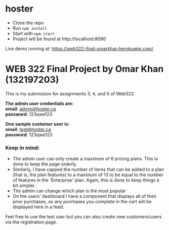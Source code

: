 # hoster

-   Clone the repo
-   Run `npm install`
-   Start with `npm start`
-   Project will be found at http://localhost:8080

Live demo running at: https://web322-final-omarkhan.herokuapp.com/

# WEB 322 Final Project by Omar Khan (132197203)

This is my submission for assignments 3, 4, and 5 of Web322.

**The admin user credentials are:**<br/>
**email**: admin@hoster.ca<br/>
**password**: 123qwe123<br/>

**One sample customer user is:**<br/>
**email**: test@hoster.ca<br/>
**password**: 123qwe123<br/>

### Keep in mind:

-   The admin user can only create a maximum of 6 pricing plans. This is done to keep the page orderly.
-   Similarly, I have capped the number of items that can be added to a plan (that is, the plan features) to a maximum of 13 to be equal to the number of features in the 'Enterprise' plan. Again, this is done to keep things a bit simpler.
-   The admin can change which plan is the most popular
-   On the users' dashboard I have a component that displays all of their prior purchases, so any purchases you complete in the cart will be displayed here in a feed.

Feel free to use the test user but you can also create new customers/users via the registration page.
